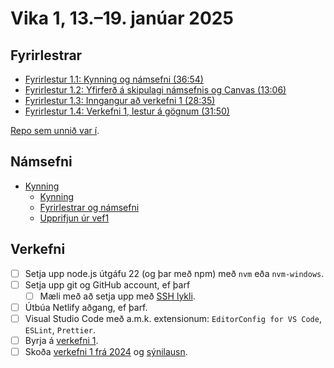 # Vika 1, 13.–19. janúar 2025

## Fyrirlestrar

- [Fyrirlestur 1.1: Kynning og námsefni (36:54)](https://www.youtube.com/watch?v=33G1mF2Wugc)
- [Fyrirlestur 1.2: Yfirferð á skipulagi námsefnis og Canvas (13:06)](https://www.youtube.com/watch?v=5iImlyzvnlw)
- [Fyrirlestur 1.3: Inngangur að verkefni 1 (28:35)](https://www.youtube.com/watch?v=r1_gaJQsKwk)
- [Fyrirlestur 1.4: Verkefni 1, lestur á gögnum (31:50)](https://www.youtube.com/watch?v=3tmfIPHGEwY)

[Repo sem unnið var í](https://github.com/vefforritun/vef2-2025-v1-unnid-i-tima).

## Námsefni

- [Kynning](../namsefni/01.kynning/readme.md)
  - [Kynning](../namsefni/01.kynning/1.kynning.md)
  - [Fyrirlestrar og námsefni](../namsefni/01.kynning/2.namsefni.md)
  - [Upprifjun úr vef1](../namsefni/01.kynning/3.vef1.md)

## Verkefni

- [ ] Setja upp node.js útgáfu 22 (og þar með npm) með `nvm` eða `nvm-windows`.
- [ ] Setja upp git og GitHub account, ef þarf
  - [ ] Mæli með að setja upp með [SSH lykli](https://docs.github.com/en/authentication/connecting-to-github-with-ssh).
- [ ] Útbúa Netlify aðgang, ef þarf.
- [ ] Visual Studio Code með a.m.k. extensionum: `EditorConfig for VS Code`, `ESLint`, `Prettier`.
- [ ] Byrja á [verkefni 1](https://github.com/vefforritun/vef2-2025-v1).
- [ ] Skoða [verkefni 1 frá 2024](https://github.com/vefforritun/vef2-2024-v1) og [sýnilausn](https://github.com/vefforritun/vef2-2024-v1-synilausn).
